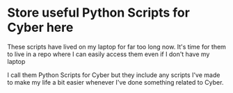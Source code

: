 # Store useful Python Scripts for Cyber here

These scripts have lived on my laptop for far too long now. It's time for them to live in a repo where I can easily access them even if I don't have my laptop

I call them Python Scripts for Cyber but they include any scripts I've made to make my life a bit easier whenever I've done something related to Cyber. 
